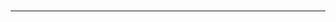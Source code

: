 <p align="center">
  <img height="200" ‎src="https://github.com/Team-Let-s-Do/Lets-Do-Hub/blob/69fa765a2fcd15d8542d28abb03fc4459c8f2ab2/.github/assets/logo.png">
</p>

---
